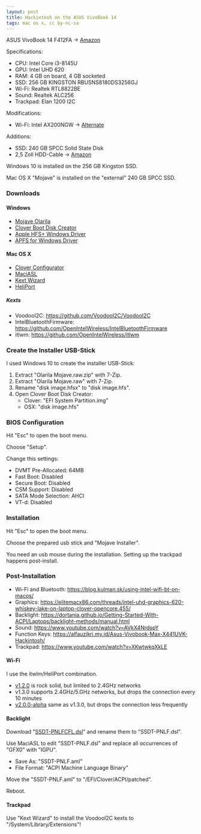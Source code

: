 ```yaml
---
layout: post
title: Hackintosh on the ASUS VivoBook 14
tags: mac os x, cc by-nc-sa
---
```


ASUS VivoBook 14 F412FA -> [Amazon](https://www.amazon.de/dp/B07MJBZ5Q2)

Specifications:

- CPU: Intel Core i3-8145U
- GPU: Intel UHD 620
- RAM: 4 GB on board, 4 GB socketed
- SSD: 256 GB KINGSTON RBUSNS8180DS3256GJ
- Wi-Fi: Realtek RTL8822BE
- Sound: Realtek ALC256
- Trackpad: Elan 1200 I2C

Modifications:

- Wi-Fi: Intel AX200NGW -> [Alternate](https://www.alternate.de/Intel/Wi-Fi-6-AX200-M-2-vPro-WLAN-Adapter/html/product/1586374)

Additions:

- SSD: 240 GB SPCC Solid State Disk
- 2,5 Zoll HDD-Cable -> [Amazon](https://www.amazon.de/dp/B07J547VMD/)

Windows 10 is installed on the 256 GB Kingston SSD.

Mac OS X "Mojave" is installed on the "external" 240 GB SPCC SSD.

### Downloads

#### Windows

- [Mojave Olarila](https://www.olarila.com/topic/6278-olarila-vanilla-images/)
- [Clover Boot Disk Creator](https://www.aioboot.com/en/clover-boot-disk)
- [Apple HFS+ Windows Driver](https://forums.macrumors.com/threads/apple-hfs-windows-driver-download.1368010/)
- [APFS for Windows Driver](https://www.paragon-software.com/home/apfs-windows/)

#### Mac OS X

- [Clover Configurator](https://mackie100projects.altervista.org/download-clover-configurator/)
- [MaciASL](https://github.com/acidanthera/MaciASL)
- [Kext Wizard](https://noobsplanet.com/index.php?resources/kext-wizard.70/)
- [HeliPort](https://github.com/OpenIntelWireless/HeliPort)

##### Kexts

- VoodooI2C: https://github.com/VoodooI2C/VoodooI2C
- IntelBluetoothFirmware: https://github.com/OpenIntelWireless/IntelBluetoothFirmware
- itlwm: https://github.com/OpenIntelWireless/itlwm

### Create the Installer USB-Stick

I used Windows 10 to create the installer USB-Stick:

1. Extract "Olarila Mojave.raw.zip" with 7-Zip.
2. Extract "Olarila Mojave.raw" with 7-Zip.
3. Rename "disk image.hfsx" to "disk image.hfs".
4. Open Clover Boot Disk Creator:
    - Clover: "EFI System Partition.img"
    - OSX: "disk image.hfs"

### BIOS Configuration

Hit "Esc" to open the boot menu.

Choose "Setup".

Change this settings:

- DVMT Pre-Allocated: 64MB
- Fast Boot: Disabled
- Secure Boot: Disabled
- CSM Support: Disabled
- SATA Mode Selection: AHCI
- VT-d: Disabled

### Installation

Hit "Esc" to open the boot menu.

Choose the prepared usb stick and "Mojave Installer".

You need an usb mouse during the installation. Setting up the trackpad happens post-install.

### Post-Installation

- Wi-Fi and Bluetooth: https://blog.kulman.sk/using-intel-wifi-bt-on-macos/
- Graphics: https://elitemacx86.com/threads/intel-uhd-graphics-620-whiskey-lake-on-laptop-clover-opencore.455/
- Backlight: https://dortania.github.io/Getting-Started-With-ACPI/Laptops/backlight-methods/manual.html
- Sound: https://www.youtube.com/watch?v=AVkX4NrdspY
- Function Keys: https://alfauzikri.my.id/Asus-Vivobook-Max-X441UVK-Hackintosh/
- Trackpad: https://www.youtube.com/watch?v=XKwtwkqXkLE

#### Wi-Fi

I use the itwlm/HeliPort combination.

- [v1.2.0](https://github.com/OpenIntelWireless/itlwm/releases/tag/v1.2.0) is rock solid, but limited to 2.4GHz networks
- v1.3.0 supports 2.4GHz/5.GHz networks, but drops the connection every 10 minutes
- [v2.0.0-alpha](https://github.com/OpenIntelWireless/itlwm/releases/tag/v2.0.0-alpha) same as v1.3.0, but drops the connection less frequently

#### Backlight

Download "[SSDT-PNLFCFL.dsl](https://github.com/acidanthera/OpenCorePkg/blob/master/Docs/AcpiSamples/Source/SSDT-PNLFCFL.dsl)" and rename them to "SSDT-PNLF.dsl".

Use MaciASL to edit "SSDT-PNLF.dsl" and replace all occurrences of "GFX0" with "IGPU".

- Save As: "SSDT-PNLF.aml"
- File Format: "ACPI Machine Language Binary"

Move the "SSDT-PNLF.aml" to "/EFI/Clover/ACPI/patched".

Reboot.

#### Trackpad

Use "Kext Wizard" to install the VoodooI2C kexts to "/System/Library/Extensions"!
